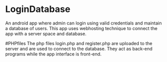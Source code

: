 # LoginDatabase
An android app where admin can login using valid credentials and maintain a database of users.
This app uses webhosting technique to connect the app with a server space and database.

#PHPfiles
The php files login.php and register.php are uploaded to the server and are used to connect to the database.
They act as back-end programs while the app interface is front-end.
